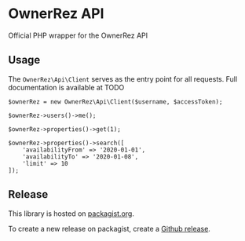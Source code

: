 # OwnerRez API
Official PHP wrapper for the OwnerRez API

## Usage

The `OwnerRez\Api\Client` serves as the entry point for all requests. Full documentation is available at TODO

```
$ownerRez = new OwnerRez\Api\Client($username, $accessToken);

$ownerRez->users()->me();

$ownerRez->properties()->get(1);

$ownerRez->properties()->search([ 
    'availabilityFrom' => '2020-01-01', 
    'availabilityTo' => '2020-01-08', 
    'limit' => 10
]);
```

## Release

This library is hosted on [packagist.org](https://packagist.org/packages/ownerrez/orez-api).

To create a new release on packagist, create a [Github release](https://github.com/ownerrez/orez-api-php/releases).